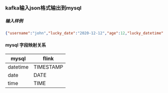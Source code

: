 ### kafka输入json格式输出到mysql

##### 输入样例

```json
{"username":"john","lucky_date":"2020-12-12","age":12,"lucky_datetime":"2020-12-12 12:12:12","lucky_time":"12:12:12"}
```

#### mysql 字段映射关系

| mysql    | flink     |
| -------- | --------- |
| datetime | TIMESTAMP |
| date     | DATE      |
| time     | TIME      |